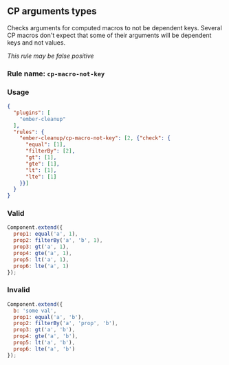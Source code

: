 ## CP arguments types

Checks arguments for computed macros to not be dependent keys. Several CP macros don't expect that some of their arguments will be dependent keys and not values.
 
_This rule may be false positive_

### Rule name: `cp-macro-not-key`

### Usage

```json
{
  "plugins": [
    "ember-cleanup"
  ],
  "rules": {
    "ember-cleanup/cp-macro-not-key": [2, {"check": {
      "equal": [1],
      "filterBy": [2],
      "gt": [1],
      "gte": [1],
      "lt": [1],
      "lte": [1]
    }}]
  }
}
```

### Valid

```javascript
Component.extend({
  prop1: equal('a', 1),
  prop2: filterBy('a', 'b', 1),
  prop3: gt('a', 1),
  prop4: gte('a', 1),
  prop5: lt('a', 1),
  prop6: lte('a', 1)
});
```

### Invalid

```javascript
Component.extend({
  b: 'some val',
  prop1: equal('a', 'b'),
  prop2: filterBy('a', 'prop', 'b'),
  prop3: gt('a', 'b'),
  prop4: gte('a', 'b'),
  prop5: lt('a', 'b'),
  prop6: lte('a', 'b')
});
```